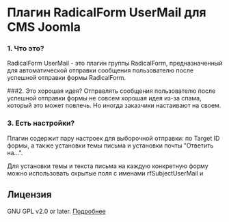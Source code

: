 # Плагин RadicalForm UserMail для CMS Joomla

### 1. Что это?
RadicalForm UserMail - это плагин группы RadicalForm, предназначенный для автоматической отправки сообщения пользователю после успешной отправки формы RadicalForm.

###2. Это хорошая идея?
Отправлять сообщения пользователю после успешной отправки формы не совсем хорошая идея из-за спама, который это может повлечь. Но иногда заказчики настаивают на своем.

### 3. Есть настройки?
Плагин содержит пару настроек для выборочной отправки: по Target ID формы, а также установки темы письма и установки почты "Ответить на...".

Для установки темы и текста письма на каждую конкретную форму можно использовать скрытые поля с именами rfSubjectUserMail и 

## Лицензия
GNU GPL v2.0 or later. [Подробнее](https://github.com/FictionLabs/plg_radicalform_usermail/blob/master/LICENSE)